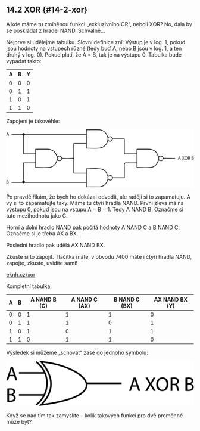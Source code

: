## 14.2 XOR {#14-2-xor}

A kde máme tu zmíněnou funkci „exkluzivního OR“, neboli XOR? No, dala by se poskládat z hradel NAND. Schválně…

Nejprve si udělejme tabulku. Slovní definice zní: Výstup je v log. 1, pokud jsou hodnoty na vstupech různé (tedy buď A, nebo B jsou v log. 1, a ten druhý v log. 0). Pokud platí, že A = B, tak je na výstupu 0\. Tabulka bude vypadat takto:

| A | B | Y |
| --- | --- | --- |
| 0 | 0 | 0 |
| 0 | 1 | 1 |
| 1 | 0 | 1 |
| 1 | 1 | 0 |

Zapojení je takovéhle:

![160-1.png](images/000139.png)

Po pravdě říkám, že bych ho dokázal odvodit, ale raději si to zapamatuju. A vy si to zapamatujte taky. Máme tu čtyři hradla NAND. První zleva má na výstupu 0, pokud jsou na vstupu A = B = 1\. Tedy A NAND B. Označme si tuto mezihodnotu jako C.

Horní a dolní hradlo NAND pak počítá hodnoty A NAND C a B NAND C. Označme si je třeba AX a BX.

Poslední hradlo pak udělá AX NAND BX.

Zkuste si to zapojit. Tlačítka máte, v obvodu 7400 máte i čtyři hradla NAND, zapojte, zkuste, uvidíte sami!

[eknh.cz/xor](https://eknh.cz/xor)

Kompletní tabulka:

| A | B | A NAND B (C) | A NAND C (AX) | B NAND C (BX) | AX NAND BX (Y) |
| --- | --- | --- | --- | --- | --- |
| 0 | 0 | 1 | 1 | 1 | 0 |
| 0 | 1 | 1 | 1 | 0 | 1 |
| 1 | 0 | 1 | 0 | 1 | 1 |
| 1 | 1 | 0 | 1 | 1 | 0 |

Výsledek si můžeme „schovat“ zase do jednoho symbolu:

![xorgate.png](images/000123.png)

Když se nad tím tak zamyslíte – kolik takových funkcí pro dvě proměnné může být?